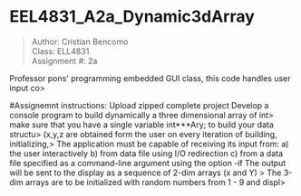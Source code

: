 # EEL4831_A2a_Dynamic3dArray

>Author: Cristian Bencomo          
>Class: ELL4831     
>Assignment #: 2a       

Professor pons' programming embedded GUI class, this code handles user input co>

#Assignemnt instructions:
Upload zipped complete project
Develop a console program to build dynamically a three dimensional array of int>
make sure that you have a single variable int***Ary; to build your data structu>
(x,y,z are obtained form the user on every iteration of building, initializing,>
The application must be capable of receiving its input from:
a) the user interactively
b) from  data file using I/O redirection
c) from a data file specified as a command-line argument using the option -if
The output will be sent to the display as a sequence of 2-dim arrays (x and Y) >
The 3-dim arrays are to be initialized with random numbers from 1 - 9 and displ>
